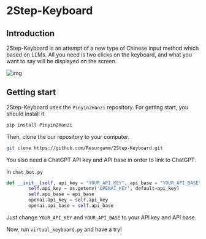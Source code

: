 # 2Step-Keyboard

## Introduction 

2Step-Keyboard is an attempt of a new type of Chinese input method which based on LLMs. All you need is two clicks on the keyboard, and what you want to say will be displayed on the screen.

![img](https://img2023.cnblogs.com/blog/2931579/202406/2931579-20240614194140866-625756654.png)

## Getting start

2Step-Keyboard uses the `Pinyin2Hanzi` repository. For getting start, you should install it.

```bash
pip install Pinyin2Hanzi
```

Then, clone the our repository to your computer.

```bash
git clone https://github.com/Resurgamm/2Step-Keyboard.git
```

You also need a ChatGPT API key and API base in order to link to ChatGPT.

In `chat_bot.py`

```py
def __init__(self, api_key = "YOUR_API_KEY", api_base = "YOUR_API_BASE"):
		self.api_key = os.getenv('OPENAI_KEY', default=api_key)
		self.api_base = api_base
		openai.api_key = self.api_key 
		openai.api_base = self.api_base
```

Just change `YOUR_API_KEY` and `YOUR_API_BASE` to your API key and API base.

Now, run `virtual_keyboard.py` and have a try! 